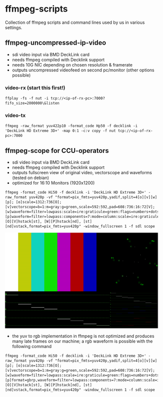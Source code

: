 
# ffmpeg-scripts

Collection of ffmpeg scripts and command lines used by us in various settings.

## ffmpeg-uncompressed-ip-video
  * sdi video input via BMD DeckLink card
  * needs ffmpeg compiled with Decklink support
  * needs 10G NIC depending on chosen resolution & framerate
  * outputs uncompressed videofeed on second pc/monitor (other options possible)

### video-rx (start this first!)
```
ffplay -fs -f nut -i tcp://<ip-of-rx-pc>:7000?fifo_size=2000000\&listen
```

### video-tx
```
ffmpeg -raw_format yuv422p10 -format_code Hp50 -f decklink -i 'DeckLink HD Extreme 3D+' -map 0:1 -c:v copy -f nut tcp://<ip-of-rx-pc>:7000
```


## ffmpeg-scope for CCU-operators
  * sdi video input via BMD DeckLink card
  * needs ffmpeg compiled with Decklink support
  * outputs fullscreen view of original video, vectorscope and waveforms (tested on debian)
  * optimized for 16:10 Monitors (1920x1200)

```
ffmpeg -format_code Hi50 -f decklink -i 'DeckLink HD Extreme 3D+' -raw_format yuv420p -vf "format=pix_fmts=yuv420p,yadif,split=4[o][v][w][p]; [o]scale=1312:736[O]; [v]vectorscope=b=1:m=gray:g=green,scale=592:592,pad=608:736:16:72[V];[w]waveform=filter=lowpass:scale=ire:graticule=green:flags=numbers+dots,scale=1312:448,pad=1312:464:0:10[W]; [p]waveform=filter=lowpass:components=7:mode=column:scale=ire:graticule=green:flags=numbers+dots:display=stack,scale=592:448,pad=608:464:8:10[P], [O][V]hstack[st], [W][P]hstack[nd], [st][nd]vstack,format=pix_fmts=yuv420p" -window_fullscreen 1 -f sdl scope
```

![screenshot-ffmpeg-software-scope](src/screenhot-ffmpeg-scopes.png)

  * the yuv to rgb implementation in ffmpeg is not optimized and produces many late frames on our machine; a rgb waveform is possible with the following command

```
ffmpeg -format_code Hi50 -f decklink -i 'DeckLink HD Extreme 3D+' -raw_format yuv420p -vf "format=pix_fmts=yuv420p,yadif,split=4[o][v][w][p]; [o]scale=1312:736[O]; [v]vectorscope=b=1:m=gray:g=green,scale=592:592,pad=608:736:16:72[V];[w]waveform=filter=lowpass:scale=ire:graticule=green:flags=numbers+dots,scale=1312:448,pad=1312:464:0:10[W]; [p]format=gbrp,waveform=filter=lowpass:components=7:mode=column:scale=ire:graticule=green:flags=numbers+dots:display=stack,scale=592:448,pad=608:464:8:10[P], [O][V]hstack[st], [W][P]hstack[nd], [st][nd]vstack,format=pix_fmts=yuv420p" -window_fullscreen 1 -f sdl scope
```